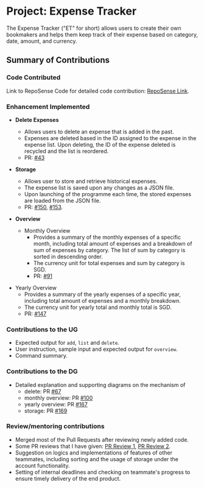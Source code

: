 # Project: Expense Tracker
The Expense Tracker ("ET" for short) allows users to create their own bookmakers and helps
them keep track of their expense based on category, date, amount, and currency.

## Summary of Contributions
### Code Contributed
Link to RepoSense Code for detailed code contribution:
[RepoSense Link](https://nus-cs2113-ay2223s2.github.io/tp-dashboard/?search=ju-can&breakdown=true&sort=groupTitle%20dsc&sortWithin=title&since=2023-02-17&timeframe=commit&mergegroup=&groupSelect=groupByRepos&checkedFileTypes=docs~functional-code~test-code~other).

### Enhancement Implemented
- **Delete Expenses**
  - Allows users to delete an expense that is added in the past.
  - Expenses are deleted based in the ID assigned to the expense in the expense list. Upon deleting, the ID of the
    expense deleted is recycled and the list is reordered.
  - PR: [#43](https://github.com/AY2223S2-CS2113-T13-2/tp/pull/43/files)

- **Storage**
  - Allows user to store and retrieve historical expenses.
  - The expense list is saved upon any changes as a JSON file.
  - Upon launching of the programme each time, the stored expenses are loaded from the JSON file.
  - PR: [#150](https://github.com/AY2223S2-CS2113-T13-2/tp/pull/150),
  [#153](https://github.com/AY2223S2-CS2113-T13-2/tp/pull/153).


- **Overview**
  - Monthly Overview
    - Provides a summary of the monthly expenses of a specific month, including total amount of expenses 
      and a breakdown of sum of expenses by category. The list of sum by category is sorted in descending order.
    - The currency unit for total expenses and sum by category is SGD.
    - PR: [#91](https://github.com/AY2223S2-CS2113-T13-2/tp/pull/91)
    
<div style="page-break-after: always;"></div>

  - Yearly Overview
    - Provides a summary of the yearly expenses of a specific year, including total amount of expenses and a monthly 
      breakdown.
    - The currency unit for yearly total and monthly total is SGD.
    - PR: [#147](https://github.com/AY2223S2-CS2113-T13-2/tp/pull/147)

### Contributions to the UG
- Expected output for `add`, `list` and `delete`.
- User instruction, sample input and expected output for `overview`.
- Command summary.

### Contributions to the DG
- Detailed explanation and supporting diagrams on the mechanism of 
  - delete: PR [#67](https://github.com/AY2223S2-CS2113-T13-2/tp/pull/67)
  - monthly overview: PR [#100](https://github.com/AY2223S2-CS2113-T13-2/tp/pull/100)
  - yearly overview: PR [#167](https://github.com/AY2223S2-CS2113-T13-2/tp/pull/167)
  - storage: PR [#169](https://github.com/AY2223S2-CS2113-T13-2/tp/pull/169)

### Review/mentoring contributions
- Merged most of the Pull Requests after reviewing newly added code.
- Some PR reviews that I have given: [PR Review 1](https://github.com/AY2223S2-CS2113-T13-2/tp/pull/74),
  [PR Review 2](https://github.com/AY2223S2-CS2113-T13-2/tp/pull/54).
- Suggestion on logics and implementations of features of other teammates, including sorting and the usage of 
  storage under the account functionality.
- Setting of internal deadlines and checking on teammate's progress to ensure timely delivery of the end product.

